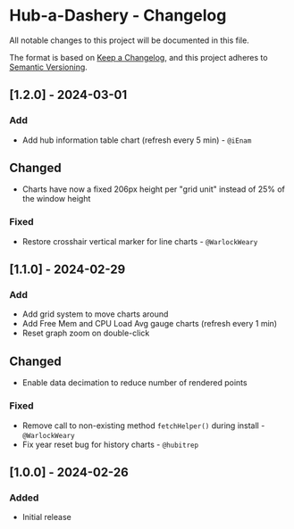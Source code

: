 # Hub-a-Dashery - Changelog

All notable changes to this project will be documented in this file.

The format is based on [Keep a Changelog](https://keepachangelog.com/en/1.0.0/),
and this project adheres to [Semantic Versioning](https://semver.org/spec/v2.0.0.html).

## [1.2.0] - 2024-03-01
### Add
- Add hub information table chart (refresh every 5 min) - `@iEnam`

## Changed
- Charts have now a fixed 206px height per "grid unit" instead of 25% of the window height

### Fixed
- Restore crosshair vertical marker for line charts - `@WarlockWeary`

## [1.1.0] - 2024-02-29
### Add
- Add grid system to move charts around
- Add Free Mem and CPU Load Avg gauge charts (refresh every 1 min)
- Reset graph zoom on double-click

## Changed
- Enable data decimation to reduce number of rendered points

### Fixed
- Remove call to non-existing method `fetchHelper()` during install - `@WarlockWeary`
- Fix year reset bug for history charts - `@hubitrep`

## [1.0.0] - 2024-02-26
### Added
- Initial release
